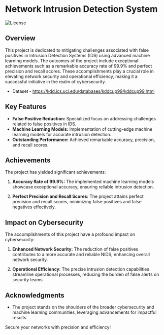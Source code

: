 # Network Intrusion Detection System

![License](https://img.shields.io/badge/license-MIT-blue.svg)

## Overview

This project is dedicated to mitigating challenges associated with false positives in Intrusion Detection Systems (IDS) using advanced machine learning models. The outcomes of the project include exceptional achievements such as a remarkable accuracy rate of 99.9% and perfect precision and recall scores. These accomplishments play a crucial role in elevating network security and operational efficiency, making it a successful initiative in the realm of cybersecurity.
- Dataset - https://kdd.ics.uci.edu/databases/kddcup99/kddcup99.html
## Key Features

- **False Positive Reduction:** Specialized focus on addressing challenges related to false positives in IDS.
- **Machine Learning Models:** Implementation of cutting-edge machine learning models for accurate intrusion detection.
- **Outstanding Performance:** Achieved remarkable accuracy, precision, and recall scores.

## Achievements

The project has yielded significant achievements:

1. **Accuracy Rate of 99.9%:** The implemented machine learning models showcase exceptional accuracy, ensuring reliable intrusion detection.

2. **Perfect Precision and Recall Scores:** The project attains perfect precision and recall scores, minimizing false positives and false negatives effectively.

## Impact on Cybersecurity

The accomplishments of this project have a profound impact on cybersecurity:

1. **Enhanced Network Security:** The reduction of false positives contributes to a more accurate and reliable NIDS, enhancing overall network security.

2. **Operational Efficiency:** The precise intrusion detection capabilities streamline operational processes, reducing the burden of false alerts on security teams.


## Acknowledgments

- The project stands on the shoulders of the broader cybersecurity and machine learning communities, leveraging advancements for impactful results.

Secure your networks with precision and efficiency!
